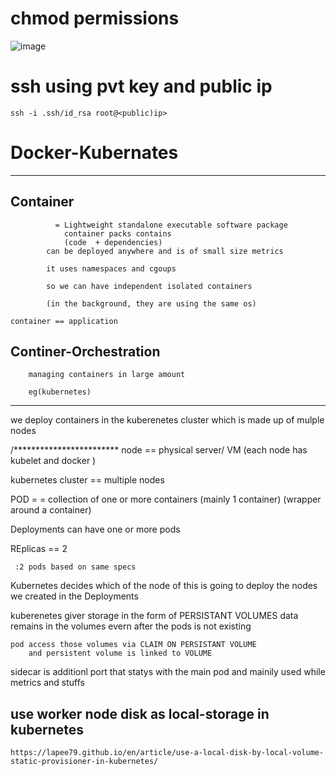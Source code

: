 # chmod permissions
![image](https://github.com/caelumpirata/Kubernetes/assets/85424262/e51c0f7b-3fa8-4923-98ec-f9e9978fcc41)


# ssh using pvt key and public ip
```
ssh -i .ssh/id_rsa root@<public)ip>
```

# Docker-Kubernates
------------------------------
Container
----------
			  = Lightweight standalone executable software package
				container packs contains
				(code  + dependencies)
			can be deployed anywhere and is of small size metrics

			it uses namespaces and cgoups

			so we can have independent isolated containers

			(in the background, they are using the same os)

	container == application


Continer-Orchestration
----------------------
		managing containers in large amount

		eg(kubernetes)


***************************************************
we deploy containers in the kuberenetes cluster which is made up of mulple nodes


/************************
node  == physical server/ VM  (each node  has kubelet and docker )

kubernetes cluster == multiple nodes



POD = =  collection of one or more containers (mainly 1 container) (wrapper around a container)

Deployments can have one or more pods

REplicas == 2
	
	 :2 pods based on same specs

Kubernetes decides which of the node  of this is going to deploy the nodes we created in the Deployments


kuberenetes giver storage in the form of PERSISTANT VOLUMES
	data remains in the volumes evern after the pods is not existing


	pod access those volumes via CLAIM ON PERSISTANT VOLUME
		and persistent volume is linked to VOLUME



sidecar is additionl port that statys with the main pod and mainily used while metrics and stuffs


## use worker node disk as local-storage in kubernetes
```
https://lapee79.github.io/en/article/use-a-local-disk-by-local-volume-static-provisioner-in-kubernetes/
```
